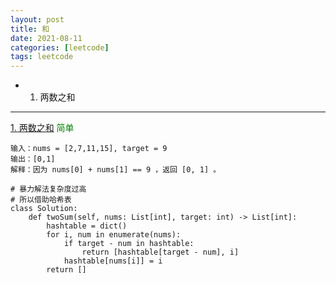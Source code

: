 ```yaml
---
layout: post
title: 和
date: 2021-08-11
categories: [leetcode]
tags: leetcode
---
```


- 1. 两数之和


---

[1. 两数之和](https://leetcode-cn.com/problems/two-sum/)  <font color=green>简单</font>
```
输入：nums = [2,7,11,15], target = 9
输出：[0,1]
解释：因为 nums[0] + nums[1] == 9 ，返回 [0, 1] 。
```
```
# 暴力解法复杂度过高
# 所以借助哈希表
class Solution:
    def twoSum(self, nums: List[int], target: int) -> List[int]:
        hashtable = dict()
        for i, num in enumerate(nums):
            if target - num in hashtable:
                return [hashtable[target - num], i]
            hashtable[nums[i]] = i
        return []
```




